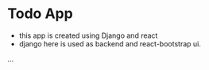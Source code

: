 # Todo App 

- this app is created using Django and react 
- django here is used as backend and react-bootstrap ui.

...

